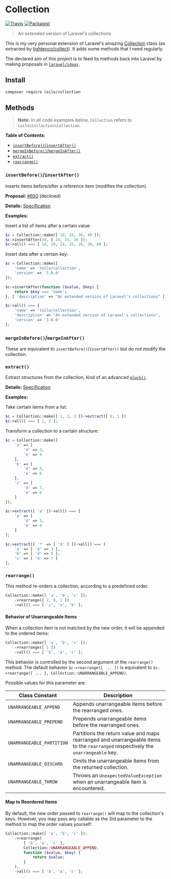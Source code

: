 # Collection
[![Travis](https://img.shields.io/travis/Loilo/Collection.svg)](https://travis-ci.org/Loilo/Collection) [![Packagist](https://img.shields.io/packagist/v/loilo/collection.svg)](https://packagist.org/packages/loilo/collection)
> An extended version of Laravel's collections

This is my very personal extension of Laravel's amazing [Collection](https://laravel.com/docs/collections) class (as extracted by [tightenco/collect](https://github.com/tightenco/collect)). It adds some methods that I need regularly.

The declared aim of this project is to feed its methods back into Laravel by making proposals in [`laravel/ideas`](https://github.com/laravel/ideas).

## Install
```bash
composer require loilo/collection
```

## Methods
> **Note:** In all code examples below, `Collection` refers to `Loilo\Collection\Collection`.

**Table of Contents:**
* [`insertBefore()`/`insertAfter()`](#insertbeforeinsertafter)
* [`mergeInBefore()`/`mergeInAfter()`](#mergeinbeforemergeinafter)
* [`extract()`](#extract)
* [`rearrange()`](#rearrange)

### `insertBefore()`/`insertAfter()`
Inserts items before/after a reference item (modifies the collection).

**Proposal:** [#650](https://github.com/laravel/ideas/issues/650) (declined)

**Details:** [Specification](spec/InsertBeforeAfter.md)

**Examples:**

Insert a list of items after a certain value:
```php
$c = Collection::make([ 10, 20, 30, 40 ]);
$c->insertAfter(20, [ 24, 25, 26 ]);
$c->all() === [ 10, 20, 24, 25, 26, 30, 40 ];
```

Insert data after a certain key:
```php
$c = Collection::make([
    'name' => 'loilo/collection',
    'version' => '1.0.0'
]);

$c->insertAfter(function ($value, $key) {
    return $key === 'name';
}, [ 'description' => "An extended version of Laravel's collections" ]);

$c->all() === [
    'name' => 'loilo/collection',
    'description' => "An extended version of Laravel's collections",
    'version' => '1.0.0'
];
```

### `mergeInBefore()`/`mergeInAfter()`
These are equivalent to `insertBefore()`/`insertAfter()` but do not modify the collection.

### `extract()`
Extract structures from the collection, kind of an advanced [`pluck()`](https://laravel.com/docs/collections#method-pluck).

**Details:** [Specification](spec/Extract.md)

**Examples:**

Take certain items from a list:
```php
$c = Collection::make([ 1, 2, 3 ])->extract([ 0, 1 ])
$c->all() === [ 1, 2 ];
```

Transform a collection to a certain structure:
```php
$c = Collection::make([
    'a' => [
        'd' => 3,
        'e' => 4
    ],
    'b' => [
        'd' => 5,
        'e' => 6
    ],
    'c' => [
        'd' => 7,
        'e' => 8
    ]
]);

$c->extract([ 'a' ])->all() === [
    'a' => [
        'd' => 3,
        'e' => 4
    ]
];

$c->extract([ '*' => [ 'd' ] ])->all() === [
    'a' => [ 'd' => 3 ],
    'b' => [ 'd' => 5 ],
    'c' => [ 'd' => 7 ]
];
```

### `rearrange()`
This method re-orders a collection, according to a predefined order.

```php
Collection::make([ 'a', 'b', 'c' ]);
    ->rearrange([ 2, 0, 1 ])
    ->all() === [ 'c', 'a', 'b' ];
```

#### Behavior of Unarrangeable Items
When a collection item is not matched by the new order, it will be appended to the ordered items:

```php
Collection::make([ 'a', 'b', 'c' ]);
    ->rearrange([ 1 ])
    ->all() === [ 'b', 'a', 'c' ];
```

This behavior is controlled by the second argument of the `rearrange()` method. The default behavior `$c->rearrange([ ... ])` is equivalent to `$c->rearrange([ ... ], Collection::UNARRANGEABLE_APPEND)`.

Possible values for this parameter are:

Class Constant            | Description
--------------------------|------------------------
`UNARRANGEABLE_APPEND`    | Appends unarrangeable items before the rearranged ones.
`UNARRANGEABLE_PREPEND`   | Prepends unarrangeable items before the rearranged ones.
`UNARRANGEABLE_PARTITION` | Partitions the return value and maps rearranged and unarrangeable items to the `rearranged` respectively the `unarrangeable` key.
`UNARRANGEABLE_DISCARD`   | Omits the unarrangeable items from the returned collection.
`UNARRANGEABLE_THROW`     | Throws an `UnexpectedValueException` when an unarrangeable item is encountered.

#### Map to Reordered Items
By default, the new order passed to `rearrange()` will map to the collection's keys. However, you may pass any callable as the 3rd parameter to the method to map the order values yourself:

```php
Collection::make([ 'a', 'b', 'c' ]);
    ->rearrange(
        [ 'b', 'a', 'c' ],
        Collection::UNARRANGEABLE_APPEND,
        function ($value, $key) {
            return $value;
        }
    ),
    ->all() === [ 'b', 'a', 'c' ];
```
